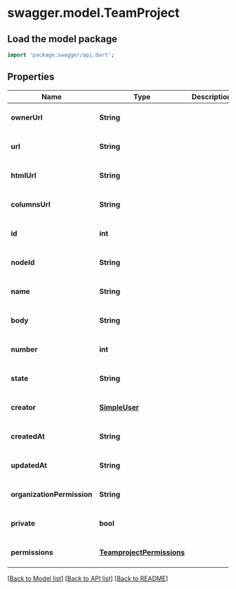 # swagger.model.TeamProject

## Load the model package
```dart
import 'package:swagger/api.dart';
```

## Properties
Name | Type | Description | Notes
------------ | ------------- | ------------- | -------------
**ownerUrl** | **String** |  | [optional] [default to null]
**url** | **String** |  | [optional] [default to null]
**htmlUrl** | **String** |  | [optional] [default to null]
**columnsUrl** | **String** |  | [optional] [default to null]
**id** | **int** |  | [optional] [default to null]
**nodeId** | **String** |  | [optional] [default to null]
**name** | **String** |  | [optional] [default to null]
**body** | **String** |  | [optional] [default to null]
**number** | **int** |  | [optional] [default to null]
**state** | **String** |  | [optional] [default to null]
**creator** | [**SimpleUser**](SimpleUser.md) |  | [optional] [default to null]
**createdAt** | **String** |  | [optional] [default to null]
**updatedAt** | **String** |  | [optional] [default to null]
**organizationPermission** | **String** |  | [optional] [default to null]
**private** | **bool** |  | [optional] [default to null]
**permissions** | [**TeamprojectPermissions**](TeamprojectPermissions.md) |  | [optional] [default to null]

[[Back to Model list]](../README.md#documentation-for-models) [[Back to API list]](../README.md#documentation-for-api-endpoints) [[Back to README]](../README.md)


